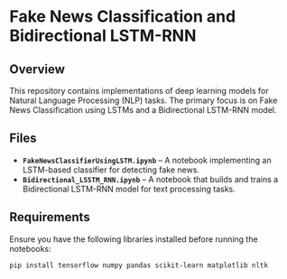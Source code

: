 # Fake News Classification and Bidirectional LSTM-RNN

## Overview
This repository contains implementations of deep learning models for Natural Language Processing (NLP) tasks. The primary focus is on Fake News Classification using LSTMs and a Bidirectional LSTM-RNN model.

## Files
- **`FakeNewsClassifierUsingLSTM.ipynb`** – A notebook implementing an LSTM-based classifier for detecting fake news.
- **`Bidirectional_LSSTM_RNN.ipynb`** – A notebook that builds and trains a Bidirectional LSTM-RNN model for text processing tasks.

## Requirements
Ensure you have the following libraries installed before running the notebooks:

```bash
pip install tensorflow numpy pandas scikit-learn matplotlib nltk



